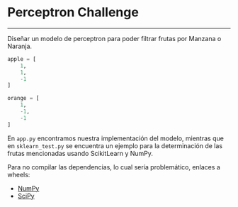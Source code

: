 # Perceptron Challenge

-----

Diseñar un modelo de perceptron para poder filtrar frutas por Manzana o Naranja.

```python
apple = [
    1,
    1,
    -1
]

orange = [
    1,
    -1,
    -1
]
```

En `app.py` encontramos nuestra implementación del modelo, mientras que en `sklearn_test.py` se encuentra un ejemplo para la determinación de las frutas mencionadas usando ScikitLearn y NumPy.

Para no compilar las dependencias, lo cual sería problemático, enlaces a wheels:

- [NumPy](http://www.lfd.uci.edu/~gohlke/pythonlibs/#numpy)
- [SciPy](http://www.lfd.uci.edu/~gohlke/pythonlibs/#scipy)
